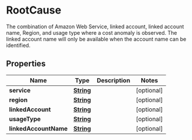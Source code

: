 

# RootCause

The combination of Amazon Web Service, linked account, linked account name, Region, and usage type where a cost anomaly is observed. The linked account name will only be available when the account name can be identified.

## Properties

| Name | Type | Description | Notes |
|------------ | ------------- | ------------- | -------------|
|**service** | [**String**](String.md) |  |  [optional] |
|**region** | [**String**](String.md) |  |  [optional] |
|**linkedAccount** | [**String**](String.md) |  |  [optional] |
|**usageType** | [**String**](String.md) |  |  [optional] |
|**linkedAccountName** | [**String**](String.md) |  |  [optional] |



